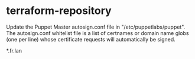 # terraform-repository

Update the Puppet Master autosign.conf file in "/etc/puppetlabs/puppet".
The autosign.conf whitelist file is a list of certnames or domain name globs (one per line) whose certificate requests will automatically be signed.

*.fr.lan
